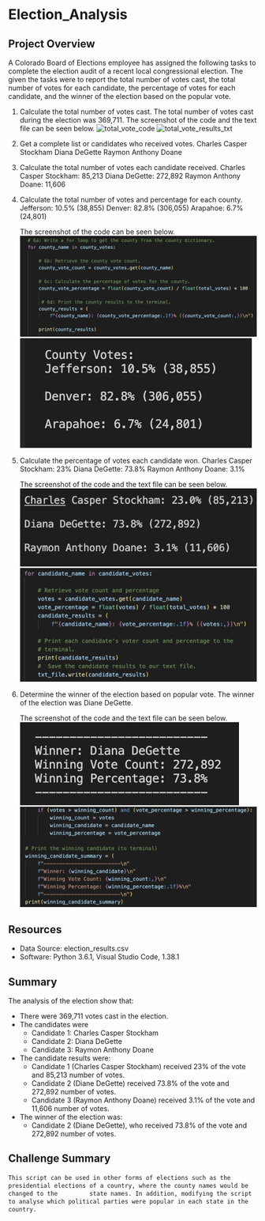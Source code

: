 # Election_Analysis

## Project Overview

A Colorado Board of Elections employee has assigned the following tasks to complete the election audit of a recent local congressional election. The given the tasks were to report the total number of votes cast, the total number of votes for each candidate, the percentage of votes for each candidate, and the winner of the election based on the popular vote.

1. Calculate the total number of votes cast.
    The total number of votes cast during the election was 369,711. The screenshot of the code and the text file can be seen below.
    ![total_vote_code](Resources/total_vote_code.png) ![total_vote_results_txt](Resources/total_vote_results_txt.png)
    
2. Get a complete list or candidates who received votes.
    Charles Casper Stockham
    Diana DeGette
    Raymon Anthony Doane
    
3. Calculate the total number of votes each candidate received.
    Charles Casper Stockham: 85,213
    Diana DeGette: 272,892
    Raymon Anthony Doane: 11,606
    
4. Calculate the total number of votes and percentage for each county.
    Jefferson: 10.5% (38,855)
    Denver: 82.8% (306,055)
    Arapahoe: 6.7% (24,801)
    
    The screenshot of the code can be seen below.
    ![county_results_code](Resources/county_results_code.png) ![county_results_txt](Resources/county_results_txt.png)
    
5. Calculate the percentage of votes each candidate won.
    Charles Casper Stockham: 23%
    Diana DeGette: 73.8%
    Raymon Anthony Doane: 3.1%
    
    The screenshot of the code and the text file can be seen below.
    ![candidate_results_txt](Resources/candidate_results_txt.png)  ![candidate_results_code](Resources/candidate_results_code.png)
    
6. Determine the winner of the election based on popular vote.
    The winner of the election was Diane DeGette.
    
    The screenshot of the code and the text file can be seen below.
    ![winning_candidate_txt](Resources/winning_candidate_txt.png) ![winning_candidate_code](Resources/winning_candidate_code.png)
    
## Resources
- Data Source: election_results.csv 
- Software: Python 3.6.1, Visual Studio Code, 1.38.1

## Summary
The analysis of the election show that:
- There were 369,711 votes cast in the election. 
- The candidates were
    - Candidate 1: Charles Casper Stockham
    - Candidate 2: Diana DeGette
    - Candidate 3: Raymon Anthony Doane
- The candidate results were:
    - Candidate 1 (Charles Casper Stockham) received 23% of the vote and 85,213 number of votes.
    - Candidate 2 (Diane DeGette) received 73.8% of the vote and 272,892 number of votes. 
    - Candidate 3 (Raymon Anthony Doane) received 3.1% of the vote and 11,606 number of votes.
- The winner of the election was:
    - Candidate 2 (Diane DeGette), who received 73.8% of the vote and 272,892 number of votes.

## Challenge Summary
    This script can be used in other forms of elections such as the presidential elections of a country, where the county names would be changed to the         state names. In addition, modifying the script to analyse which political parties were popular in each state in the country.



